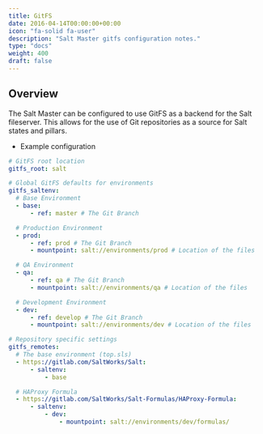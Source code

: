 ```yaml
---
title: GitFS
date: 2016-04-14T00:00:00+00:00
icon: "fa-solid fa-user"
description: "Salt Master gitfs configuration notes."
type: "docs"
weight: 400
draft: false
---
```


## Overview

The Salt Master can be configured to use GitFS as a backend for the Salt fileserver. This allows for the use of Git repositories as a source for Salt states and pillars.

- Example configuration

```yaml
# GitFS root location
gitfs_root: salt

# Global GitFS defaults for environments
gitfs_saltenv:
  # Base Environment
  - base:
      - ref: master # The Git Branch

  # Production Environment
  - prod:
      - ref: prod # The Git Branch
      - mountpoint: salt://environments/prod # Location of the files

  # QA Environment
  - qa:
      - ref: qa # The Git Branch
      - mountpoint: salt://environments/qa # Location of the files

  # Development Environment
  - dev:
      - ref: develop # The Git Branch
      - mountpoint: salt://environments/dev # Location of the files

# Repository specific settings
gitfs_remotes:
  # The base environment (top.sls)
  - https://gitlab.com/SaltWorks/Salt:
      - saltenv:
          - base

  # HAProxy Formula
  - https://gitlab.com/SaltWorks/Salt-Formulas/HAProxy-Formula:
      - saltenv:
          - dev:
              - mountpoint: salt://environments/dev/formulas/
```
